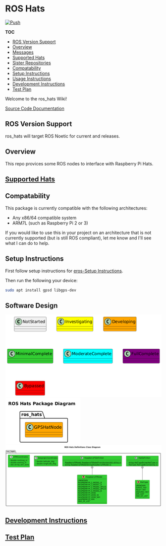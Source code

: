 # ROS Hats
[![Push](https://github.com/fastrobotics/ros_hats/actions/workflows/Push.yml/badge.svg)](https://github.com/fastrobotics/ros_hats/actions/workflows/Push.yml)

__TOC__
- [ROS Version Support](#ros-version-support)
- [Overview](#overview)
- [Messages](#messages)
- [Supported Hats](#supported-hats)
- [Sister Repositories](#sister-repositories)
- [Compatability](#compatability)
- [Setup Instructions](#setup-instructions)
- [Usage Instructions](#usage-in-your-package)
- [Development Instructions](#development-instructions)
- [Test Plan](#test-plan)

Welcome to the ros_hats Wiki!


[Source Code Documentation](https://dgitz.github.io/ros_hats/)

## ROS Version Support
ros_hats will target ROS Noetic for current and releases.

## Overview
This repo provices some ROS nodes to interface with Raspberry Pi Hats.

## [Supported Hats](doc/SupportedHats/SuportedHats.md)
 

## Compatability
This package is currently compatible with the following architectures:
* Any x86/64 compatible system
* ARM7L (such as Raspberry Pi 2 or 3)


If you would like to use this in your project on an architecture that is not currently supported (but is still ROS compliant), let me know and I'll see what I can do to help.

## Setup Instructions
First follow setup instructions for [eros-Setup Instructions](https://github.com/fastrobotics/eros?tab=readme-ov-file#setup-instructions).

Then run the following your device:
```bash
sudo apt install gpsd libgps-dev
```

## Software Design
![](doc/output/Legend.png)
![](doc/output/ROSHatsPackageDiagram.png)
![](include/doc/output/RosHatsDefinitionClassDiagram.png)

## [Development Instructions](doc/Development/DevelopmentInstructions.md)

## [Test Plan](doc/TestPlan/TestPlan.md)